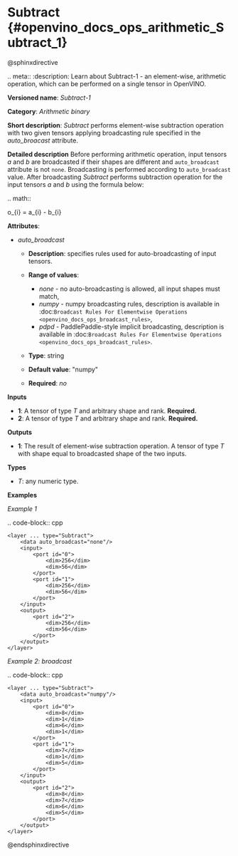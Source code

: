 # Subtract {#openvino_docs_ops_arithmetic_Subtract_1}

@sphinxdirective

.. meta::
  :description: Learn about Subtract-1 - an element-wise, arithmetic operation, which 
                can be performed on a single tensor in OpenVINO.

**Versioned name**: *Subtract-1*

**Category**: *Arithmetic binary*

**Short description**: *Subtract* performs element-wise subtraction operation with two given tensors applying broadcasting rule specified in the *auto_broacast* attribute.

**Detailed description**
Before performing arithmetic operation, input tensors *a* and *b* are broadcasted if their shapes are different and ``auto_broadcast`` attribute is not ``none``. Broadcasting is performed according to ``auto_broadcast`` value.
After broadcasting *Subtract* performs subtraction operation for the input tensors *a* and *b* using the formula below:

.. math::

   o_{i} = a_{i} - b_{i}


**Attributes**:

* *auto_broadcast*

  * **Description**: specifies rules used for auto-broadcasting of input tensors.
  * **Range of values**:
  
    * *none* - no auto-broadcasting is allowed, all input shapes must match,
    * *numpy* - numpy broadcasting rules, description is available in :doc:`Broadcast Rules For Elementwise Operations <openvino_docs_ops_broadcast_rules>`, 
    * *pdpd* - PaddlePaddle-style implicit broadcasting, description is available in :doc:`Broadcast Rules For Elementwise Operations <openvino_docs_ops_broadcast_rules>`.
  * **Type**: string
  * **Default value**: "numpy"
  * **Required**: *no*

**Inputs**

* **1**: A tensor of type *T* and arbitrary shape and rank. **Required.**
* **2**: A tensor of type *T* and arbitrary shape and rank. **Required.**

**Outputs**

* **1**: The result of element-wise subtraction operation. A tensor of type *T* with shape equal to broadcasted shape of the two inputs.

**Types**

* *T*: any numeric type.

**Examples**

*Example 1*

.. code-block:: cpp 

    <layer ... type="Subtract">
        <data auto_broadcast="none"/>
        <input>
            <port id="0">
                <dim>256</dim>
                <dim>56</dim>
            </port>
            <port id="1">
                <dim>256</dim>
                <dim>56</dim>
            </port>
        </input>
        <output>
            <port id="2">
                <dim>256</dim>
                <dim>56</dim>
            </port>
        </output>
    </layer>

*Example 2: broadcast*

.. code-block:: cpp 

    <layer ... type="Subtract">
        <data auto_broadcast="numpy"/>
        <input>
            <port id="0">
                <dim>8</dim>
                <dim>1</dim>
                <dim>6</dim>
                <dim>1</dim>
            </port>
            <port id="1">
                <dim>7</dim>
                <dim>1</dim>
                <dim>5</dim>
            </port>
        </input>
        <output>
            <port id="2">
                <dim>8</dim>
                <dim>7</dim>
                <dim>6</dim>
                <dim>5</dim>
            </port>
        </output>
    </layer>


@endsphinxdirective
